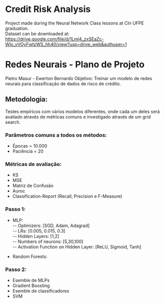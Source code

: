 # Credit Risk Analysis
Project made during the Neural Network Class lessons at CIn UFPE graduation.  
Dataset can be downloaded at: https://drive.google.com/file/d/1Lml4_zxSEaZc-WIo_vVOyFwtzWS_hh40/view?usp=drive_web&authuser=1

# Redes Neurais - Plano de Projeto
Pietro Masur - Ewerton Bernardo
Objetivo: 
Treinar um modelo de redes neurais para classificação de dados de risco de crédito.

## Metodologia:  
Testes empíricos com vários modelos diferentes, onde cada um deles será avaliado através de métricas comuns e investigado através de um grid search.  
  
### Parâmetros comuns a todos os métodos:  
- Épocas = 10.000  
- Paciência = 20  
### Métricas de avaliação: 
   - KS
   - MSE
   - Matriz de Confusão
   - Auroc
   - Classification-Report (Recall, Precision e F-Measure)

### Passo 1:
- MLP:  
-- Optimizers: [SGD, Adam, Adagrad]  
-- LRs: [0.005, 0.015, 0.3]  
-- Hidden Layers: [1,2]  
-- Numbers of neurons: [5,30,100]  
-- Activation Function on Hidden Layer: [ReLU, Sigmoid, Tanh]  
  
- Random Forests:
  
### Passo 2:  
- Esemble de MLPs  
- Gradient Boosting  
- Esemble de classificadores  
- SVM  

